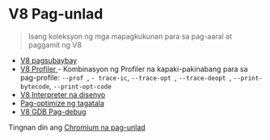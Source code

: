 # V8 Pag-unlad

> Isang koleksyon ng mga mapagkukunan para sa pag-aaral at paggamit ng V8

* [V8 pagsubaybay](https://github.com/v8/v8/wiki/Tracing-V8)
* [V8 Profiler ](https://github.com/v8/v8/wiki/V8-Profiler) - Kombinasyon ng Profiler na kapaki-pakinabang para sa pag-profile: `--prof `, ` - trace-ic `, `--trace-opt `, `--trace-deopt `, `--print-bytecode`, `--print-opt-code `
* [V8 Interpreter na disenyo](https://docs.google.com/document/d/11T2CRex9hXxoJwbYqVQ32yIPMh0uouUZLdyrtmMoL44/edit?ts=56f27d9d#heading=h.6jz9dj3bnr8t)
* [Pag-optimize ng tagatala](https://github.com/v8/v8/wiki/TurboFan)
* [V8 GDB Pag-debug](https://github.com/v8/v8/wiki/GDB-JIT-Interface)

Tingnan din ang [ Chromium na pag-unlad ](chromium-development.md)